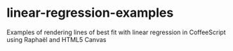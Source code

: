 linear-regression-examples
==========================

Examples of rendering lines of best fit with linear regression in CoffeeScript using Raphaël and HTML5 Canvas